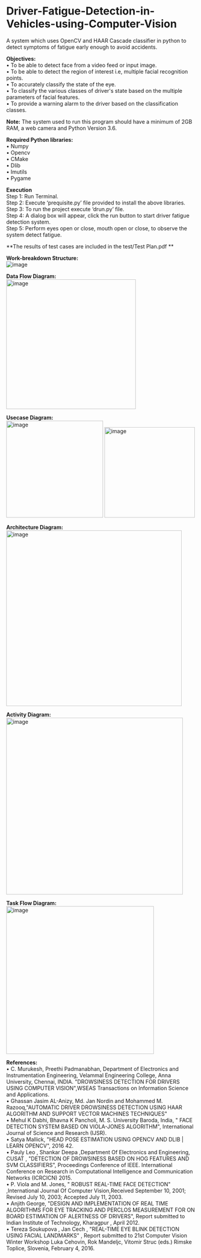 # Driver-Fatigue-Detection-in-Vehicles-using-Computer-Vision

A system which uses OpenCV and HAAR Cascade classifier in python to detect symptoms of fatigue early enough to avoid accidents.<br>

**Objectives:**<br>
•	To be able to detect face from a video feed or input image.<br>
•	To be able to detect the region of interest i.e, multiple facial recognition points.<br>
•	To accurately classify the state of the eye.<br>
•	To classify the various classes of driver's state based on the multiple parameters of facial features.<br>
•	To provide a warning alarm to the driver based on the classification classes.<br>


**Note:** The system used to run this program should have a minimum of 2GB RAM, a web camera and Python Version 3.6.<br>

**Required Python libraries:**<br>
•	Numpy<br>
•	Opencv<br>
•	CMake<br>
•	Dlib<br>
•	Imutils<br>
•	Pygame<br>

**Execution**<br>
Step 1: Run Terminal.<br>
Step 2: Execute ‘prequisite.py’ file provided to install the above libraries.<br>
Step 3: To run the project execute ‘drun.py’ file.<br>
Step 4: A dialog box will appear, click the run button to start driver fatigue detection system.<br>
Step 5: Perform eyes open or close, mouth open or close, to observe the system detect fatigue. <br>

**The results of test cases are included in the test/Test Plan.pdf **<br>

**Work-breakdown Structure:**<br>
![image](https://user-images.githubusercontent.com/88180614/127966827-4713375f-778b-4caf-9f7f-3fdf6a636399.png)

**Data Flow Diagram:**<br>
<img width="344" alt="image" src="https://user-images.githubusercontent.com/88180614/127966653-28d363c5-6988-44bf-bbff-667c8ee5967f.png">

**Usecase Diagram:**<br>
<img width="257" alt="image" src="https://user-images.githubusercontent.com/88180614/127967138-7700811b-942e-4ec2-8df5-a896036dbd4a.png">
<img width="240" alt="image" src="https://user-images.githubusercontent.com/88180614/127967183-99234b1e-7fdb-428f-9c42-c3c8392c9061.png">

**Architecture Diagram:**<br>
<img width="466" alt="image" src="https://user-images.githubusercontent.com/88180614/127967240-3cc47819-e4f3-474c-b33c-8ca890af6403.png">

**Activity Diagram:**<br>
<img width="469" alt="image" src="https://user-images.githubusercontent.com/88180614/127967318-89222ab5-50f9-477f-8bb0-d748dd36e3f0.png">

**Task Flow Diagram:**<br>
<img width="392" alt="image" src="https://user-images.githubusercontent.com/88180614/127967365-ccb15d9d-a782-4673-b751-9367fe4ebfde.png">

**References:**<br>
• C. Murukesh, Preethi Padmanabhan, Department of Electronics and Instrumentation Engineering, Velammal Engineering College, Anna University, Chennai, INDIA. </b>"DROWSINESS DETECTION FOR DRIVERS USING COMPUTER VISION",WSEAS Transactions on Information Science and Applications.<br>
• Ghassan Jasim AL-Anizy, Md. Jan Nordin and Mohammed M. Razooq,"AUTOMATIC DRIVER DROWSINESS DETECTION USING HAAR ALGORITHM AND SUPPORT VECTOR MACHINES TECHNIQUES"<br>
• Mehul K Dabhi, Bhavna K Pancholi, M. S. University Baroda, India, " FACE DETECTION SYSTEM BASED ON VIOLA-JONES ALGORITHM", International Journal of Science and </b>Research (IJSR).<br>
• Satya Mallick, "HEAD POSE ESTIMATION USING OPENCV AND DLIB | LEARN OPENCV", 2016 42.<br>
• Pauly Leo , Shankar Deepa ,Department Of Electronics and Engineering, CUSAT , "DETECTION OF DROWSINESS BASED ON HOG FEATURES AND SVM CLASSIFIERS", Proceedings      </b>Conference of IEEE. International Conference on Research in Computational Intelligence and Communication Networks (ICRCICN) 2015.<br>
• P. Viola and M. Jones, " ROBUST REAL-TIME FACE DETECTION" ,International Journal Of Computer Vision,Received September 10, 2001; Revised July 10, 2003; Accepted </b>July 11, 2003.<br>
• Anjith George, "DESIGN AND IMPLEMENTATION OF REAL TIME ALGORITHMS FOR EYE TRACKING AND PERCLOS MEASUREMENT FOR ON BOARD ESTIMATION OF ALERTNESS OF DRIVERS", </b>Report submitted to Indian Institute of Technology, Kharagpur , April 2012.<br>
• Tereza Soukupova , Jan Cech , "REAL-TIME EYE BLINK DETECTION USING FACIAL LANDMARKS" , Report submitted to 21st Computer Vision Winter Workshop Luka Cehovin, Rok </b>Mandeljc, Vitomir Struc (eds.) Rimske Toplice, Slovenia, February 4, 2016.<br>






